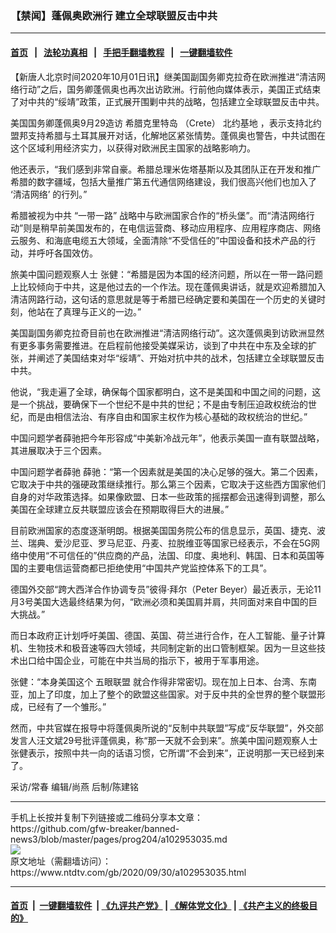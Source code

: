 ### 【禁闻】蓬佩奥欧洲行 建立全球联盟反击中共
------------------------

#### [首页](https://github.com/gfw-breaker/banned-news3/blob/master/README.md) &nbsp;&nbsp;|&nbsp;&nbsp; [法轮功真相](https://github.com/begood0513/basic/blob/master/README.md)  &nbsp;&nbsp;|&nbsp;&nbsp; [手把手翻墙教程](https://github.com/gfw-breaker/guides/wiki)  &nbsp;&nbsp;|&nbsp;&nbsp; [一键翻墙软件](https://github.com/gfw-breaker/nogfw/blob/master/README.md)  



<div><div class="post_content" itemprop="articleBody">
 <p>
  【新唐人北京时间2020年10月01日讯】继美国副国务卿克拉奇在欧洲推进“清洁网络行动”之后，国务卿蓬佩奥也再次出访欧洲。行前他向媒体表示，美国正式结束了对中共的“绥靖”政策，正式展开围剿中共的战略，包括建立全球联盟反击中共。
 </p>
 <p>
  美国国务卿蓬佩奥9月29造访
  <ok href="https://www.ntdtv.com/gb/希腊克里特岛.htm">
   希腊克里特岛
  </ok>
  （Crete）
  <ok href="https://www.ntdtv.com/gb/北约基地.htm">
   北约基地
  </ok>
  ，表示支持北约盟邦支持希腊与土耳其展开对话，化解地区紧张情势。蓬佩奥也警告，中共试图在这个区域利用经济实力，以获得对欧洲民主国家的战略影响力。
 </p>
 <p>
  他还表示，“我们感到非常自豪。希腊总理米佐塔基斯以及其团队正在开发和推广希腊的数字疆域，包括大量推广第五代通信网络建设，我们很高兴他们也加入了
  <ok href="https://www.ntdtv.com/gb/‘清洁网络’.htm">
   ‘清洁网络’
  </ok>
  的行列。”
 </p>
 <p>
  希腊被视为中共
  <ok href="https://www.ntdtv.com/gb/“一带一路”.htm">
   “一带一路”
  </ok>
  战略中与欧洲国家合作的“桥头堡”。而“清洁网络行动”则是稍早前美国发布的，在电信运营商、移动应用程序、应用程序商店、网络云服务、和海底电缆五大领域，全面清除“不受信任的”中国设备和技术产品的行动，并呼吁各国效仿。
 </p>
 <p>
  旅美中国问题观察人士 张健：“希腊是因为本国的经济问题，所以在一带一路问题上比较倾向于中共，这是他过去的一个作法。现在蓬佩奥讲话，就是欢迎希腊加入清洁网路行动，这句话的意思就是等于希腊已经确定要和美国在一个历史的关键时刻，他站在了真理与正义的一边。”
 </p>
 <p>
  美国副国务卿克拉奇目前也在欧洲推进“清洁网络行动”。这次蓬佩奥到访欧洲显然有更多事务需要推进。在启程前他接受美媒采访，谈到了中共在中东及全球的扩张，并阐述了美国结束对华“绥靖”、开始对抗中共的战术，包括建立全球联盟反击中共。
 </p>
 <p>
  他说，“我走遍了全球，确保每个国家都明白，这不是美国和中国之间的问题，这是一个挑战，要确保下一个世纪不是中共的世纪；不是由专制压迫政权统治的世纪，而是由相信法治、有序自由和国家主权作为核心基础的政权统治的世纪。”
 </p>
 <p>
  中国问题学者薛驰把今年形容成“中美新冷战元年”，他表示美国一直有联盟战略，其进展取决于三个因素。
 </p>
 <p>
  中国问题学者薛驰 薛驰：“第一个因素就是美国的决心足够的强大。第二个因素，它取决于中共的强硬政策继续推行。那么第三个因素，它取决于这些西方国家他们自身的对华政策选择。如果像欧盟、日本一些政策的摇摆都会迅速得到调整，那么美国在全球建立反共联盟应该会在预期取得巨大的进展。”
 </p>
 <p>
  目前欧洲国家的态度逐渐明朗。根据美国国务院公布的信息显示，英国、捷克、波兰、瑞典、爱沙尼亚、罗马尼亚、丹麦、拉脱维亚等国家已经表示，不会在5G网络中使用“不可信任的”供应商的产品，法国、印度、奥地利、韩国、日本和英国等国的主要电信运营商都已拒绝使用“中国共产党监控体系下的工具”。
 </p>
 <p>
  德国外交部“跨大西洋合作协调专员”彼得‧拜尔（Peter Beyer）最近表示，无论11月3号美国大选最终结果为何，“欧洲必须和美国肩并肩，共同面对来自中国的巨大挑战。”
 </p>
 <p>
  而日本政府正计划呼吁美国、德国、英国、荷兰进行合作，在人工智能、量子计算机、生物技术和极音速等四大领域，共同制定新的出口管制框架。因为一旦这些技术出口给中国企业，可能在中共当局的指示下，被用于军事用途。
 </p>
 <p>
  张健：“本身美国这个
  <ok href="https://www.ntdtv.com/gb/五眼联盟.htm">
   五眼联盟
  </ok>
  就合作得非常密切。现在加上日本、台湾、东南亚，加上了印度，加上了整个的欧盟这些国家。对于反中共的全世界的整个联盟形成，已经有了一个雏形。”
 </p>
 <p>
  然而，中共官媒在报导中将蓬佩奥所说的“反制中共联盟”写成“反华联盟”，外交部发言人汪文斌29号批评蓬佩奥，称“那一天就不会到来”。旅美中国问题观察人士张健表示，按照中共一向的话语习惯，它所谓“不会到来”，正说明那一天已经到来了。
 </p>
 <p>
  采访/常春 编辑/尚燕 后制/陈建铭
 </p>
 <div class="single_ad">
 </div>
</div>
</div>
<hr/>
手机上长按并复制下列链接或二维码分享本文章：<br/>
https://github.com/gfw-breaker/banned-news3/blob/master/pages/prog204/a102953035.md <br/>
<a href='https://github.com/gfw-breaker/banned-news3/blob/master/pages/prog204/a102953035.md'><img src='https://github.com/gfw-breaker/banned-news3/blob/master/pages/prog204/a102953035.md.png'/></a> <br/>
原文地址（需翻墙访问）：https://www.ntdtv.com/gb/2020/09/30/a102953035.html


------------------------
#### [首页](https://github.com/gfw-breaker/banned-news3/blob/master/README.md) &nbsp;|&nbsp; [一键翻墙软件](https://github.com/gfw-breaker/nogfw/blob/master/README.md) &nbsp;| [《九评共产党》](https://github.com/gfw-breaker/9ping.md/blob/master/README.md#九评之一评共产党是什么) | [《解体党文化》](https://github.com/gfw-breaker/jtdwh.md/blob/master/README.md) | [《共产主义的终极目的》](https://github.com/gfw-breaker/gczydzjmd.md/blob/master/README.md)


<img src='http://gfw-breaker.win/banned-news3/pages/prog204/a102953035.md' width='0px' height='0px'/>